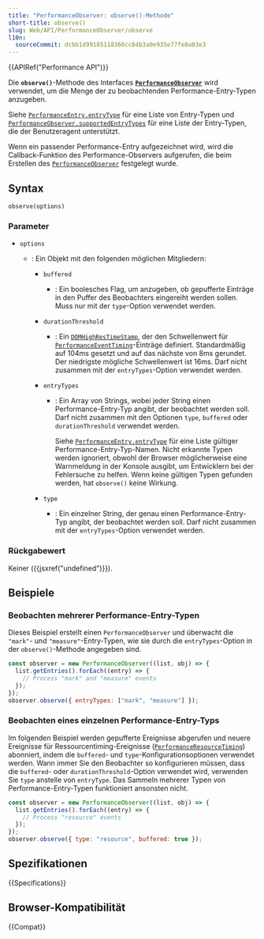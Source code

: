 ```yaml
---
title: "PerformanceObserver: observe()-Methode"
short-title: observe()
slug: Web/API/PerformanceObserver/observe
l10n:
  sourceCommit: dcbb1d99185118360cc84b3a0e935e77fe0a03e3
---
```


{{APIRef("Performance API")}}

Die **`observe()`**-Methode des Interfaces **[`PerformanceObserver`](/de/docs/Web/API/PerformanceObserver)** wird verwendet, um die Menge der zu beobachtenden Performance-Entry-Typen anzugeben.

Siehe [`PerformanceEntry.entryType`](/de/docs/Web/API/PerformanceEntry/entryType) für eine Liste von Entry-Typen und [`PerformanceObserver.supportedEntryTypes`](/de/docs/Web/API/PerformanceObserver/supportedEntryTypes_static) für eine Liste der Entry-Typen, die der Benutzeragent unterstützt.

Wenn ein passender Performance-Entry aufgezeichnet wird, wird die Callback-Funktion des Performance-Observers aufgerufen, die beim Erstellen des [`PerformanceObserver`](/de/docs/Web/API/PerformanceObserver) festgelegt wurde.

## Syntax

```js-nolint
observe(options)
```

### Parameter

- `options`

  - : Ein Objekt mit den folgenden möglichen Mitgliedern:

    - `buffered`
      - : Ein boolesches Flag, um anzugeben, ob gepufferte Einträge in den Puffer des Beobachters eingereiht werden sollen. Muss nur mit der `type`-Option verwendet werden.
    - `durationThreshold`
      - : Ein [`DOMHighResTimeStamp`](/de/docs/Web/API/DOMHighResTimeStamp), der den Schwellenwert für [`PerformanceEventTiming`](/de/docs/Web/API/PerformanceEventTiming)-Einträge definiert. Standardmäßig auf 104ms gesetzt und auf das nächste von 8ms gerundet. Der niedrigste mögliche Schwellenwert ist 16ms. Darf nicht zusammen mit der `entryTypes`-Option verwendet werden.
    - `entryTypes`

      - : Ein Array von Strings, wobei jeder String einen Performance-Entry-Typ angibt, der beobachtet werden soll. Darf nicht zusammen mit den Optionen `type`, `buffered` oder `durationThreshold` verwendet werden.

        Siehe [`PerformanceEntry.entryType`](/de/docs/Web/API/PerformanceEntry/entryType) für eine Liste gültiger Performance-Entry-Typ-Namen. Nicht erkannte Typen werden ignoriert, obwohl der Browser möglicherweise eine Warnmeldung in der Konsole ausgibt, um Entwicklern bei der Fehlersuche zu helfen. Wenn keine gültigen Typen gefunden werden, hat `observe()` keine Wirkung.

    - `type`
      - : Ein einzelner String, der genau einen Performance-Entry-Typ angibt, der beobachtet werden soll. Darf nicht zusammen mit der `entryTypes`-Option verwendet werden.

### Rückgabewert

Keiner ({{jsxref("undefined")}}).

## Beispiele

### Beobachten mehrerer Performance-Entry-Typen

Dieses Beispiel erstellt einen `PerformanceObserver` und überwacht die `"mark"`- und `"measure"`-Entry-Typen, wie sie durch die `entryTypes`-Option in der `observe()`-Methode angegeben sind.

```js
const observer = new PerformanceObserver((list, obj) => {
  list.getEntries().forEach((entry) => {
    // Process "mark" and "measure" events
  });
});
observer.observe({ entryTypes: ["mark", "measure"] });
```

### Beobachten eines einzelnen Performance-Entry-Typs

Im folgenden Beispiel werden gepufferte Ereignisse abgerufen und neuere Ereignisse für Ressourcentiming-Ereignisse ([`PerformanceResourceTiming`](/de/docs/Web/API/PerformanceResourceTiming)) abonniert, indem die `buffered`- und `type`-Konfigurationsoptionen verwendet werden. Wann immer Sie den Beobachter so konfigurieren müssen, dass die `buffered`- oder `durationThreshold`-Option verwendet wird, verwenden Sie `type` anstelle von `entryType`. Das Sammeln mehrerer Typen von Performance-Entry-Typen funktioniert ansonsten nicht.

```js
const observer = new PerformanceObserver((list, obj) => {
  list.getEntries().forEach((entry) => {
    // Process "resource" events
  });
});
observer.observe({ type: "resource", buffered: true });
```

## Spezifikationen

{{Specifications}}

## Browser-Kompatibilität

{{Compat}}
